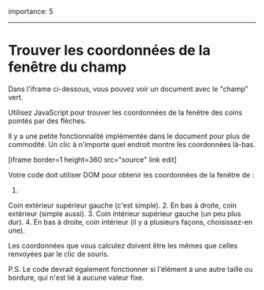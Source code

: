 importance: 5

---

# Trouver les coordonnées de la fenêtre du champ

Dans l'iframe ci-dessous, vous pouvez voir un document avec le "champ" vert.

Utilisez JavaScript pour trouver les coordonnées de la fenêtre des coins pointés par des flèches.

Il y a une petite fonctionnalité implémentée dans le document pour plus de commodité.
Un clic à n'importe quel endroit montre les coordonnées là-bas.

[iframe border=1 height=360 src="source" link edit]

Votre code doit utiliser DOM pour obtenir les coordonnées de la fenêtre de :

1.
Coin extérieur supérieur gauche (c'est simple).
2.
En bas à droite, coin extérieur (simple aussi).
3.
Coin intérieur supérieur gauche (un peu plus dur).
4.
En bas à droite, coin intérieur (il y a plusieurs façons, choisissez-en une).

Les coordonnées que vous calculez doivent être les mêmes que celles renvoyées par le clic de souris.

P.S.
Le code devrait également fonctionner si l'élément a une autre taille ou bordure, qui n'est lié à aucune valeur fixe.
